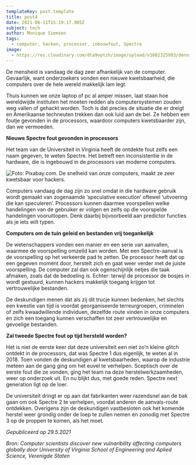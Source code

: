 ```yaml
---
templateKey: post.template
title: post4
date: 2021-06-11T15:19:17.905Z
subject: tech
author: Monique Siemsen
tags:
  - computer, hacken, processor, inbouwfout, Spectre
image:
  - https://res.cloudinary.com/dta9vptzh/image/upload/v1602325993/dennisStassen/dennis_voor_de_klas.jpg
---
```

De mensheid is vandaag de dag zeer afhankelijk van de computer. Gevaarlijk, want onderzoekers vonden een nieuwe kwetsbaarheid, die computers over de hele wereld makkelijk lam legt.

Thuis kunnen we onze laptop of pc al amper missen, laat staan hoe wereldwijde instituten het moeten redden als computersystemen zouden weg vallen of gehackt worden. Toch is dat precies de situatie die er dreigt en Amerikaanse techneuten trekken dan ook luid aan de bel. Ze hebben een foutje gevonden in de processors, waardoor computers kwetsbaarder zijn, dan we vermoeden.

**Nieuwe Spectre fout gevonden in processors**

Het team van de Universiteit in Virginia heeft de ontdekte fout zelfs een naam gegeven, te weten Spectre. Het betreft een inconsistentie in de hardware, die is ingebouwd in de processors van moderne computers.

![Foto: Pixabay.com. De snelheid van onze computers, maakt ze zeer kwetsbaar voor hackers.](/img/man-vraagteken-computer.jpg)

Computers vandaag de dag zijn zo snel omdat in die hardware gebruik wordt gemaakt van zogenaamde ‘speculative execution’ oftewel ‘uitvoering die kan speculeren’. Processors kunnen daarmee voorspellen welke handelingen van de gebruiker er volgen en zelfs op die voorspelde handelingen vooruitlopen. Denk daarbij bijvoorbeeld aan predictor functies als je iets wilt typen.

**Computers om de tuin geleid en bestanden vrij toegankelijk**

De wetenschappers vonden een manier en een serie van aanvallen, waarmee de voorspelling omzeild kan worden. Met een Spectre-aanval is de voorspelling op het verkeerde pad te zetten. De processor heeft dat op een gegeven moment door, herstelt zich en gaat weer verder met de juiste voorspelling. De computer zal dan ook ogenschijnlijk netjes die taak afmaken, zoals dat de bedoeling is. Echter: terwijl de processor de bosjes in wordt gestuurd, kunnen hackers makkelijk toegang krijgen tot vertrouwelijke bestanden.

De deskundigen menen dat als zij dit trucje kunnen bedenken, het slechts een kwestie van tijd is voordat georganiseerde terreurgroepen, criminelen of zelfs kwaadwillende individuen, dezelfde route vinden in onze computers en zich een toegang kunnen verschaffen tot zeer vertrouwelijke en gevoelige bestanden.

**Zal tweede Spectre fout op tijd hersteld worden?**

Het is niet de eerste keer dat deze universiteit een niet zo’n kleine glitch ontdekt in de processors, dat was Spectre 1 dus eigenlijk, te weten al in 2018. Toen vonden de deskundigen al kwetsbaarheden, waarop de industrie meteen aan de gang ging om het euvel te verhelpen. Sceptisch over de eerste fout die ze vonden, ging het team na deze herstelwerkzaamheden, weer op onderzoek uit. En nu blijkt dus, met goede reden. Spectre next generation ligt op de loer.

De universiteit dringt er op aan dat fabrikanten weer razendsnel aan de bak gaan om ook Spectre 2 te verhelpen, voordat anderen de aanvals-route ontdekken. Overigens zijn de deskundigen vastbesloten ook het komende herstel weer grondig onder de loep te zullen nemen en zonodig met Spectre 3 op de proppen te komen, als het moet.

*Gepubliceerd op 29.5.2021*

*Bron: Computer scientists discover new vulnaribility affecting computers globally door University of Virginia School of Engineering and Aplied Science, Verenigde Staten*